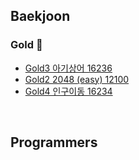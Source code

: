 ## Baekjoon
### Gold 🏅
* [Gold3 아기상어 16236](https://imported-event-228.notion.site/16236-77a654b61df449b9a1dd8f2aed5009a8?pvs=4)
* [Gold2 2048 (easy) 12100](https://imported-event-228.notion.site/12100-988fcb06371944efa5f569a30aebd194?pvs=4)
* [Gold4 인구이동 16234](https://imported-event-228.notion.site/16234-3f41af18977b4a2c84d3abd930838bc4?pvs=4)

<br>

## Programmers
